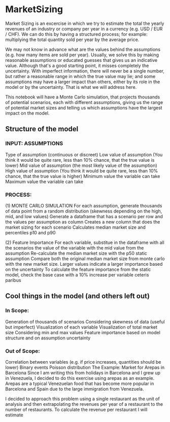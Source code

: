 # MarketSizing
Market Sizing is an excercise in which we try to estimate the total the yearly revenues of an industry or company per year in a currency (e.g. USD / EUR / CHF). We can do this by having a structured process; for example: multiplying the total quantity sold per year by the average price.

We may not know in advance what are the values behind the assumptions (e.g. how many items are sold per year). Usually, we solve this by making reasonable assumptions or educated guesses that gives us an indicative value. Although that's a good starting point, it misses completely the uncertainty. With imperfect information, there will never be a single number, but rather a reasonable range in which the true value may lie; and some assumptions may have a larger impact than others, either by its role in the model or by the uncertainty. That is what we will address here.

This notebook will have a Monte Carlo simulation, that projects thousands of potential scenarios, each with different assumptions, giving us the range of potential market sizes and telling us which assumptions have the largest impact on the model.

## Structure of the model
### INPUT: ASSUMPTIONS
Type of assumption (continuous or discreet)
Low value of assumption (You think it would be quite rare, less than 10% chance, that the true value is lower)
Mid value of assumption (the most likely value of the assumption)
High value of assumption (You think it would be quite rare, less than 10% chance, that the true value is higher)
Minimum value the variable can take
Maximum value the variable can take


### PROCESS: 
(1) MONTE CARLO SIMULATION
For each assumption, generate thousands of data point from a random distribution (skewness depending on the high, mid, and low values)
Generate a dataframe that has a scenario per row and the values per assumption as column
Creates a new column that does the market sizing for each scenario
Calculates median market size and percentiles p10 and p90

(2) Feature Importance
For each variable, substitue in the dataframe with all the scenarios the value of the variable with the mid value from the assumption
Re-calculate the median market size with the p50 static assumption
Compare both the original median market size from monte carlo with the new market size. Larger values indicate a larger importance based on the uncertainty
To calculate the feature importance from the static model, check the base case with a 10% increase per variable ceteris paribus

## Cool things in the model (and others left out)
### In Scope:
Generation of thousands of scenarios
Considering skewness of data (useful but imperfect)
Visualization of each variable
Visualization of total market size
Considering min and max values
Feature importance based on model structure and on assumption uncertainty

### Out of Scope:
Correlation between variables (e.g. if price increases, quantities should be lower)
Binary events
Poisson distribution
The Example: Market for Arepas in Barcelona
Since I am writing this from holidays in Barcelona and I grew up in Venezuela, I decided to do this exercise using arepas as an example. Arepas are a typical Venezuelan food that has become more popular in Barcelona and Spain due to the large immigration from Venezuela.

I decided to approach this problem using a single restaurant as the unit of analysis and then extrapolating the revenues per year of a restaurant to the number of restaurants. To calculate the revenue per restaurant I will estimate
